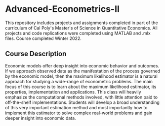 # Advanced-Econometrics-II

This repository includes projects and assignments completed in part of the curriculum of Cal Poly's Master's of Science in Quantitative Economics. All projects and code replications were completed using MATLAB and .mlx files. Course completed Winter 2022.

## Course Description
Economic models offer deep insight into economic behavior and outcomes. If we approach observed
data as the manifestation of the process governed by the economic model, then the maximum
likelihood estimator is a natural approach for studying a wide-range of econometric problems.
The main focus of this course is to learn about the maximum likelihood estimator, its properties,
implementation and applications. This class will heavily emphasize the computational methods
involved, with little attention paid to off-the-shelf implementations. Students will develop a broad
understanding of this very important estimation method and most importantly how to implement
this estimator to solve complex real-world problems and gain deeper insight into economic data.
